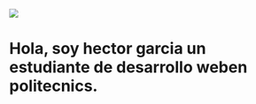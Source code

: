 
![](https://apptivaweb.com/img/publicaciones/que-tecnologias-se-usan-en-el-desarrollo-web_.jpeg)
<h1>Hola, soy hector garcia un estudiante de desarrollo weben politecnics.</h1>
